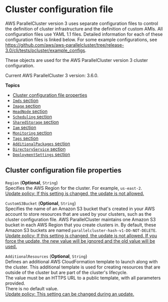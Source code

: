 # Cluster configuration file<a name="cluster-configuration-file-v3"></a>

AWS ParallelCluster version 3 uses separate configuration files to control the definition of cluster infrastructure and the definition of custom AMIs\. All configuration files use YAML 1\.1 files\. Detailed information for each of these configuration files is linked below\. For some example configurations, see [https://github\.com/aws/aws\-parallelcluster/tree/release\-3\.0/cli/tests/pcluster/example\_configs](https://github.com/aws/aws-parallelcluster/tree/release-3.0/cli/tests/pcluster/example_configs)\.

These objects are used for the AWS ParallelCluster version 3 cluster configuration\.

Current AWS ParallelCluster 3 version: 3\.6\.0\.

**Topics**
+ [Cluster configuration file properties](#cluster-configuration-file-v3.properties)
+ [`Imds` section](Imds-cluster-v3.md)
+ [`Image` section](Image-v3.md)
+ [`HeadNode` section](HeadNode-v3.md)
+ [`Scheduling` section](Scheduling-v3.md)
+ [`SharedStorage` section](SharedStorage-v3.md)
+ [`Iam` section](Iam-v3.md)
+ [`Monitoring` section](Monitoring-v3.md)
+ [`Tags` section](Tags-v3.md)
+ [`AdditionalPackages` section](AdditionalPackages-v3.md)
+ [`DirectoryService` section](DirectoryService-v3.md)
+ [`DeploymentSettings` section](DeploymentSettings-cluster-v3.md)

## Cluster configuration file properties<a name="cluster-configuration-file-v3.properties"></a>

`Region` \(**Optional**, `String`\)  
Specifies the AWS Region for the cluster\. For example, `us-east-2`\.  
[Update policy: If this setting is changed, the update is not allowed.](using-pcluster-update-cluster-v3.md#update-policy-fail-v3)

`CustomS3Bucket` \(**Optional**, `String`\)  
Specifies the name of an Amazon S3 bucket that's created in your AWS account to store resources that are used by your clusters, such as the cluster configuration file\. AWS ParallelCluster maintains one Amazon S3 bucket in each AWS Region that you create clusters in\. By default, these Amazon S3 buckets are named `parallelcluster-hash-v1-DO-NOT-DELETE`\.   
[Update policy: If this setting is changed, the update is not allowed. If you force the update, the new value will be ignored and the old value will be used.](using-pcluster-update-cluster-v3.md#update-policy-read-only-resource-bucket-v3)

`AdditionalResources` \(**Optional**, `String`\)  
Defines an additional AWS CloudFormation template to launch along with the cluster\. This additional template is used for creating resources that are outside of the cluster but are part of the cluster's lifecycle\.  
The value must be an HTTPS URL to a public template, with all parameters provided\.  
There is no default value\.  
[Update policy: This setting can be changed during an update.](using-pcluster-update-cluster-v3.md#update-policy-setting-supported-v3)